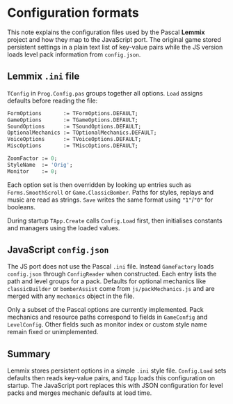# Configuration formats

This note explains the configuration files used by the Pascal **Lemmix** project and how they map to the JavaScript port.  The original game stored persistent settings in a plain text list of key\-value pairs while the JS version loads level pack information from `config.json`.

## Lemmix `.ini` file

`TConfig` in `Prog.Config.pas` groups together all options.  `Load` assigns defaults before reading the file:

```pascal
FormOptions       := TFormOptions.DEFAULT;
GameOptions       := TGameOptions.DEFAULT;
SoundOptions      := TSoundOptions.DEFAULT;
OptionalMechanics := TOptionalMechanics.DEFAULT;
VoiceOptions      := TVoiceOptions.DEFAULT;
MiscOptions       := TMiscOptions.DEFAULT;

ZoomFactor := 0;
StyleName  := 'Orig';
Monitor    := 0;
```

Each option set is then overridden by looking up entries such as `Forms.SmoothScroll` or `Game.ClassicBomber`.  Paths for styles, replays and music are read as strings.  `Save` writes the same format using `"1"`/`"0"` for booleans.

During startup `TApp.Create` calls `Config.Load` first, then initialises constants and managers using the loaded values.

## JavaScript `config.json`

The JS port does not use the Pascal `.ini` file.  Instead `GameFactory` loads `config.json` through `ConfigReader` when constructed.  Each entry lists the path and level groups for a pack.  Defaults for optional mechanics like `classicBuilder` or `bomberAssist` come from `js/packMechanics.js` and are merged with any `mechanics` object in the file.

Only a subset of the Pascal options are currently implemented.  Pack mechanics and resource paths correspond to fields in `GameConfig` and `LevelConfig`.  Other fields such as monitor index or custom style name remain fixed or unimplemented.

## Summary

Lemmix stores persistent options in a simple `.ini` style file.  `Config.Load` sets defaults then reads key\-value pairs, and `TApp` loads this configuration on startup.  The JavaScript port replaces this with JSON configuration for level packs and merges mechanic defaults at load time.
